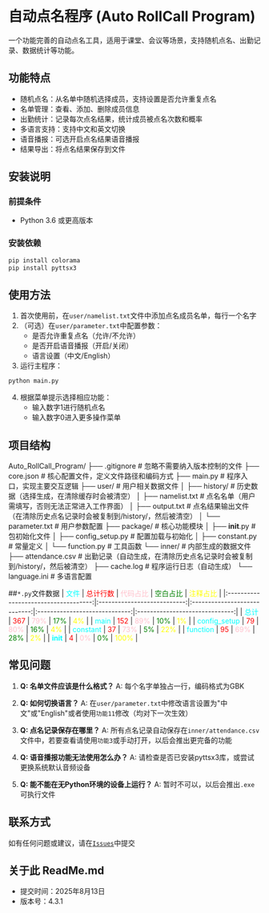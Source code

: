 # 自动点名程序 (Auto RollCall Program)

一个功能完善的自动点名工具，适用于课堂、会议等场景，支持随机点名、出勤记录、数据统计等功能。

## 功能特点

- 随机点名：从名单中随机选择成员，支持设置是否允许重复点名
- 名单管理：查看、添加、删除成员信息
- 出勤统计：记录每次点名结果，统计成员被点名次数和概率
- 多语言支持：支持中文和英文切换
- 语音播报：可选开启点名结果语音播报
- 结果导出：将点名结果保存到文件

## 安装说明

### 前提条件
- Python 3.6 或更高版本

### 安装依赖
```bash
pip install colorama
pip install pyttsx3
```
## 使用方法

1. 首次使用前，在`user/namelist.txt`文件中添加点名成员名单，每行一个名字
2. （可选）在`user/parameter.txt`中配置参数：
   - 是否允许重复点名（允许/不允许）
   - 是否开启语音播报（开启/关闭）
   - 语言设置（中文/English）
3. 运行主程序：
```bash
python main.py
```
4. 根据菜单提示选择相应功能：
   - 输入数字1进行随机点名
   - 输入数字0进入更多操作菜单

## 项目结构
Auto_RollCall_Program/
├── .gitignore          # 忽略不需要纳入版本控制的文件
├── core.json           # 核心配置文件，定义文件路径和编码方式
├── main.py             # 程序入口，实现主要交互逻辑
├── user/               # 用户相关数据文件
│   ├── history/        # 历史数据（选择生成，在清除缓存时会被清空）
│   ├── namelist.txt    # 点名名单（用户需填写，否则无法正常进入工作界面）
│   ├── output.txt      # 点名结果输出文件（在清除历史点名记录时会被复制到/history/，然后被清空）
│   └── parameter.txt   # 用户参数配置
├── package/            # 核心功能模块
│   ├── __init__.py     # 包初始化文件
│   ├── config_setup.py # 配置加载与初始化
│   ├── constant.py     # 常量定义
│   └── function.py     # 工具函数
└── inner/              # 内部生成的数据文件
    ├── attendance.csv  # 出勤记录（自动生成，在清除历史点名记录时会被复制到/history/，然后被清空）
    ├── cache.log       # 程序运行日志（自动生成）
    └── language.ini    # 多语言配置

##`*.py`文件数据
|      <font color=cyan>文件</font>      | <font color=red>总计行数</font> | <font color=pink>代码占比</font> | <font color=green>空白占比</font> | <font color=yellow>注释占比</font> |
|:------------------------------------:|:---------------------------:|:----------------------------:|:-----------------------------:|:------------------------------:|
|      <font color=cyan>总计</font>      | <font color=red>367</font>  | <font color=pink>79%</font>  | <font color=green>17%</font>  |  <font color=yellow>4%</font>  |
|     <font color=cyan>main</font>     | <font color=red>152</font>  | <font color=pink>89%</font>  | <font color=green>10%</font>  |  <font color=yellow>1%</font>  |
| <font color=cyan>config_setup</font> |  <font color=red>79</font>  | <font color=pink>80%</font>  | <font color=green>16%</font>  |  <font color=yellow>4%</font>  |
|   <font color=cyan>constant</font>   |  <font color=red>37</font>  | <font color=pink>73%</font>  |  <font color=green>5%</font>  | <font color=yellow>22%</font>  |
|   <font color=cyan>function</font>   |  <font color=red>95</font>  | <font color=pink>69%</font>  | <font color=green>28%</font>  |  <font color=yellow>2%</font>  |
|   <font color=cyan>__init__</font>   |  <font color=red>4</font>   |  <font color=pink>0%</font>  |  <font color=green>0%</font>  | <font color=yellow>100%</font> |


## 常见问题

1. **Q: 名单文件应该是什么格式？**
   A: 每个名字单独占一行，编码格式为GBK

2. **Q: 如何切换语言？**
   A: 在`user/parameter.txt`中修改语言设置为"中文"或"English"或者使用`功能11`修改（均对下一次生效）

3. **Q: 点名记录保存在哪里？**
   A: 所有点名记录自动保存在`inner/attendance.csv`文件中，若要查看请使用`功能3`或手动打开，以后会推出更完备的功能

4. **Q: 语音播报功能无法使用怎么办？**
   A: 请检查是否已安装pyttsx3库，或尝试更换系统默认音频设备

5. **Q: 能不能在无Python环境的设备上运行？**
   A: 暂时不可以，以后会推出`.exe`可执行文件

## 联系方式

如有任何问题或建议，请在[`Issues`](https://github.com/bytecascade-Lee/Auto_RollCall_Program/issues)中提交

## 关于此 ReadMe.md
- 提交时间：2025年8月13日
- 版本号：4.3.1
